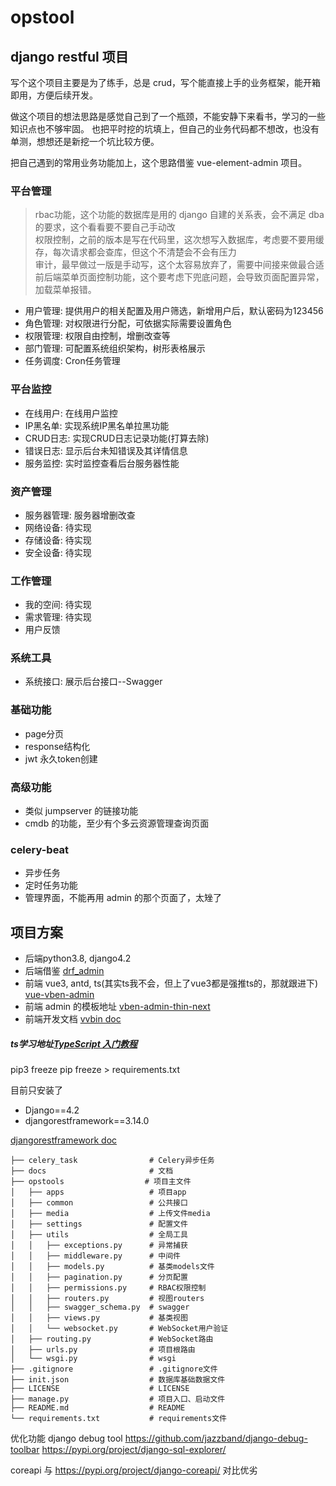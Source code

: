 # opstool
## django restful 项目

写个这个项目主要是为了练手，总是 crud，写个能直接上手的业务框架，能开箱即用，方便后续开发。

做这个项目的想法思路是感觉自己到了一个瓶颈，不能安静下来看书，学习的一些知识点也不够牢固。
也把平时挖的坑填上，但自己的业务代码都不想改，也没有单测，想想还是新挖一个坑比较方便。

把自己遇到的常用业务功能加上，这个思路借鉴 vue-element-admin 项目。

### 平台管理
> rbac功能，这个功能的数据库是用的 django 自建的关系表，会不满足 dba 的要求，这个看看要不要自己手动改 \
> 权限控制，之前的版本是写在代码里，这次想写入数据库，考虑要不要用缓存，每次请求都会查库，但这个不清楚会不会有压力 \
> 审计，最早做过一版是手动写，这个太容易放弃了，需要中间接来做最合适 \
> 前后端菜单页面控制功能，这个要考虑下兜底问题，会导致页面配置异常，加载菜单报错。
- 用户管理: 提供用户的相关配置及用户筛选，新增用户后，默认密码为123456
- 角色管理: 对权限进行分配，可依据实际需要设置角色
- 权限管理: 权限自由控制，增删改查等
- 部门管理: 可配置系统组织架构，树形表格展示
- 任务调度: Cron任务管理

### 平台监控
- 在线用户: 在线用户监控
- IP黑名单: 实现系统IP黑名单拉黑功能
- CRUD日志: 实现CRUD日志记录功能(打算去除)
- 错误日志: 显示后台未知错误及其详情信息
- 服务监控: 实时监控查看后台服务器性能

### 资产管理
- 服务器管理: 服务器增删改查
- 网络设备: 待实现
- 存储设备: 待实现
- 安全设备: 待实现

### 工作管理
- 我的空间: 待实现
- 需求管理: 待实现
- 用户反馈

### 系统工具
- 系统接口: 展示后台接口--Swagger

### 基础功能
- page分页
- response结构化
- jwt 永久token创建


### 高级功能
- 类似 jumpserver 的链接功能
- cmdb 的功能，至少有个多云资源管理查询页面

### celery-beat
- 异步任务
- 定时任务功能
- 管理界面，不能再用 admin 的那个页面了，太矬了


## 项目方案
- 后端python3.8, django4.2
- 后端借鉴 [drf_admin](https://github.com/TianPangJi/drf_admin)
- 前端 vue3, antd, ts(其实ts我不会，但上了vue3都是强推ts的，那就跟进下) [vue-vben-admin](https://github.com/vbenjs/vue-vben-admin)
- 前端 admin 的模板地址 [vben-admin-thin-next](https://github.com/vbenjs/vben-admin-thin-next)
- 前端开发文档 [vvbin doc](https://doc.vvbin.cn/guide/)


##### ts学习地址[TypeScript 入门教程](https://ts.xcatliu.com/basics/any.html)

pip3 freeze pip freeze > requirements.txt

目前只安装了
- Django==4.2
- djangorestframework==3.14.0

[djangorestframework doc](https://www.django-rest-framework.org/tutorial/quickstart/)


```
├── celery_task                # Celery异步任务
├── docs                       # 文档
├── opstools                  # 项目主文件
│   ├── apps                   # 项目app
│   ├── common                 # 公共接口
│   ├── media                  # 上传文件media
│   ├── settings               # 配置文件
│   ├── utils                  # 全局工具
│   │   ├── exceptions.py      # 异常捕获
│   │   ├── middleware.py      # 中间件
│   │   ├── models.py          # 基类models文件
│   │   ├── pagination.py      # 分页配置
│   │   ├── permissions.py     # RBAC权限控制
│   │   ├── routers.py         # 视图routers
│   │   ├── swagger_schema.py  # swagger
│   │   ├── views.py           # 基类视图
│   │   └── websocket.py       # WebSocket用户验证
│   ├── routing.py             # WebSocket路由
│   ├── urls.py                # 项目根路由
│   └── wsgi.py                # wsgi
├── .gitignore                 # .gitignore文件
├── init.json                  # 数据库基础数据文件
├── LICENSE                    # LICENSE
├── manage.py                  # 项目入口、启动文件
├── README.md                  # README
└── requirements.txt           # requirements文件
```

优化功能
django debug tool https://github.com/jazzband/django-debug-toolbar
https://pypi.org/project/django-sql-explorer/

coreapi 与 https://pypi.org/project/django-coreapi/ 对比优劣